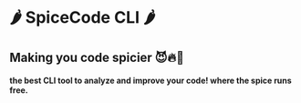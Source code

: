 # 🌶️ SpiceCode CLI 🌶️
## Making you code spicier 😈🔥🥵
#### the best CLI tool to analyze and improve your code! where the spice runs free.
